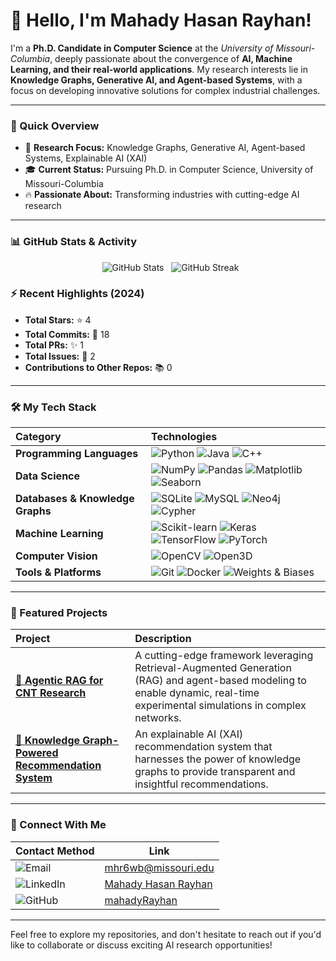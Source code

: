 # 👋 Hello, I'm Mahady Hasan Rayhan!

I'm a **Ph.D. Candidate in Computer Science** at the *University of Missouri-Columbia*, deeply passionate about the convergence of **AI, Machine Learning, and their real-world applications**. My research interests lie in **Knowledge Graphs, Generative AI, and Agent-based Systems**, with a focus on developing innovative solutions for complex industrial challenges.

---

### 🚀 Quick Overview

*   🎯 **Research Focus:**  Knowledge Graphs, Generative AI, Agent-based Systems, Explainable AI (XAI)
*   🎓 **Current Status:** Pursuing Ph.D. in Computer Science, University of Missouri-Columbia
*   🔥 **Passionate About:** Transforming industries with cutting-edge AI research

---

### 📊 GitHub Stats & Activity

<p align="center">
  <img src="https://github-readme-stats.vercel.app/api?username=mahadyRayhan&show_icons=true&theme=radical&count_private=true&bg_color=181818&title_color=27AE60&text_color=FFFFFF&icon_color=27AE60&border_color=44475A" alt="GitHub Stats" />
  <img src="https://github-readme-streak-stats.herokuapp.com/?user=mahadyRayhan&theme=radical&background=181818&currStreakNum=FFFFFF&sideNums=FFFFFF&currStreakLabel=27AE60&sideLabels=FFFFFF&dates=FFFFFF&fire=27AE60&ring=27AE60&border=44475A" alt="GitHub Streak" />
</p>

### ⚡ Recent Highlights (2024)

*   **Total Stars:** ⭐ 4
*   **Total Commits:** 🔄 18
*   **Total PRs:** ✨ 1
*   **Total Issues:** 🐛 2
*   **Contributions to Other Repos:** 📚 0

---

### 🛠️ My Tech Stack

| Category                      | Technologies                                                                                                                                                                                                                                                                                                              |
| :---------------------------- | :------------------------------------------------------------------------------------------------------------------------------------------------------------------------------------------------------------------------------------------------------------------------------------------------------------------------ |
| **Programming Languages**     | <img alt="Python" src="https://img.shields.io/badge/-Python-3776AB?style=flat-square&logo=python&logoColor=white"> <img alt="Java" src="https://img.shields.io/badge/-Java-007396?style=flat-square&logo=java&logoColor=white"> <img alt="C++" src="https://img.shields.io/badge/-C++-00599C?style=flat-square&logo=c%2B%2B&logoColor=white"> |
| **Data Science**              | <img alt="NumPy" src="https://img.shields.io/badge/-NumPy-013243?style=flat-square&logo=numpy&logoColor=white"> <img alt="Pandas" src="https://img.shields.io/badge/-Pandas-150458?style=flat-square&logo=pandas&logoColor=white"> <img alt="Matplotlib" src="https://img.shields.io/badge/-Matplotlib-3776AB?style=flat-square"> <img alt="Seaborn" src="https://img.shields.io/badge/-Seaborn-3776AB?style=flat-square">                                    |
| **Databases & Knowledge Graphs**      | <img alt="SQLite" src="https://img.shields.io/badge/-SQLite-003B57?style=flat-square&logo=sqlite&logoColor=white"> <img alt="MySQL" src="https://img.shields.io/badge/-MySQL-4479A1?style=flat-square&logo=mysql&logoColor=white"> <img alt="Neo4j" src="https://img.shields.io/badge/-Neo4j-018CA4?style=flat-square&logo=neo4j&logoColor=white"> <img alt="Cypher" src="https://img.shields.io/badge/-Cypher-3776AB?style=flat-square">   |
| **Machine Learning**           | <img alt="Scikit-learn" src="https://img.shields.io/badge/-Scikit--learn-F7931E?style=flat-square&logo=scikit-learn&logoColor=white"> <img alt="Keras" src="https://img.shields.io/badge/-Keras-D00000?style=flat-square&logo=keras&logoColor=white"> <img alt="TensorFlow" src="https://img.shields.io/badge/-TensorFlow-FF6F00?style=flat-square&logo=tensorflow&logoColor=white"> <img alt="PyTorch" src="https://img.shields.io/badge/-PyTorch-EE4C2C?style=flat-square&logo=pytorch&logoColor=white"> |
| **Computer Vision**            | <img alt="OpenCV" src="https://img.shields.io/badge/-OpenCV-5C3EE8?style=flat-square&logo=opencv&logoColor=white"> <img alt="Open3D" src="https://img.shields.io/badge/-Open3D-3776AB?style=flat-square">                                                                                                                         |
| **Tools & Platforms**         | <img alt="Git" src="https://img.shields.io/badge/-Git-F05032?style=flat-square&logo=git&logoColor=white"> <img alt="Docker" src="https://img.shields.io/badge/-Docker-2496ED?style=flat-square&logo=docker&logoColor=white"> <img alt="Weights & Biases" src="https://img.shields.io/badge/-Weights%20&%20Biases-FFBE00?style=flat-square&logo=WeightsAndBiases&logoColor=black">                                                                                                           |

---

### 🌟 Featured Projects

| Project                                                     | Description                                                                  |
| :---------------------------------------------------------- | :--------------------------------------------------------------------------- |
| [🔗 **Agentic RAG for CNT Research**](link-to-your-project) | A cutting-edge framework leveraging Retrieval-Augmented Generation (RAG) and agent-based modeling to enable dynamic, real-time experimental simulations in complex networks. |
| [🔗 **Knowledge Graph-Powered Recommendation System**](link-to-your-project) | An explainable AI (XAI) recommendation system that harnesses the power of knowledge graphs to provide transparent and insightful recommendations.               |

---

### 📩 Connect With Me  

| **Contact Method** | **Link** |
|--------------------|----------|
| <div align="left" style="display: flex; align-items: center;">![Email](https://img.shields.io/badge/Email-D14836?style=flat-square&logo=gmail&logoColor=white)</div> | <div align="left" style="display: flex; align-items: center;">[mhr6wb@missouri.edu](mailto:mhr6wb@missouri.edu)</div> |
| <div align="left" style="display: flex; align-items: center;">![LinkedIn](https://img.shields.io/badge/LinkedIn-0077B5?style=flat-square&logo=linkedin&logoColor=white)</div> | <div align="left" style="display: flex; align-items: center;">[Mahady Hasan Rayhan](https://www.linkedin.com/in/mahadyhasanrayhan/)</div> |
| <div align="left" style="display: flex; align-items: center;">![GitHub](https://img.shields.io/badge/GitHub-181717?style=flat-square&logo=github&logoColor=white)</div> | <div align="left" style="display: flex; align-items: center;">[mahadyRayhan](https://github.com/mahadyRayhan)</div> |
---

Feel free to explore my repositories, and don't hesitate to reach out if you'd like to collaborate or discuss exciting AI research opportunities!
